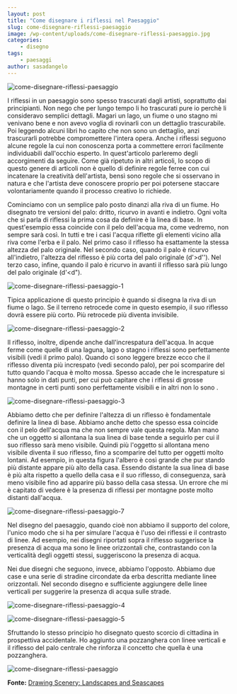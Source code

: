 ```yaml
---
layout: post
title: "Come disegnare i riflessi nel Paesaggio"
slug: come-disegnare-riflessi-paesaggio
image: /wp-content/uploads/come-disegnare-riflessi-paesaggio.jpg
categories:
    - disegno
tags:
    - paesaggi
author: sasadangelo
---
```


![come-disegnare-riflessi-paesaggio](https://www.disegnoepittura.it/wp-content/uploads/come-disegnare-riflessi-paesaggio.jpg "come-disegnare-riflessi-paesaggio")

I riflessi in un paesaggio sono spesso trascurati dagli artisti, soprattutto dai principianti. Non nego che per lungo tempo li ho trascurati pure io perchè li consideravo semplici dettagli. Magari un lago, un fiume o uno stagno mi venivano bene e non avevo voglia di rovinarli con un dettaglio trascurabile. Poi leggendo alcuni libri ho capito che non sono un dettaglio, anzi trascurarli potrebbe compromettere l'intera opera. Anche i riflessi seguono alcune regole la cui non conoscenza porta a commettere errori facilmente individuabili dall'occhio esperto. In quest'articolo parleremo degli accorgimenti da seguire. Come già ripetuto in altri articoli, lo scopo di questo genere di articoli non è quello di definire regole ferree con cui incatenare la creatività dell'artista, bensì sono regole che si osservano in natura e che l'artista deve conoscere proprio per poi potersene staccare volontariamente quando il processo creativo lo richiede.

Cominciamo con un semplice palo posto dinanzi alla riva di un fiume. Ho disegnato tre versioni del palo: dritto, ricurvo in avanti e indietro. Ogni volta che si parla di riflessi la prima cosa da definire è la linea di base. In quest'esempio essa coincide con il pelo dell'acqua ma, come vedremo, non sempre sarà così. In tutti e tre i casi l'acqua riflette gli elementi vicino alla riva come l'erba e il palo. Nel primo caso il riflesso ha esattamente la stessa altezza del palo originale. Nel secondo caso, quando il palo è ricurvo all'indietro, l'altezza del riflesso è più corta del palo originale (d'>d''). Nel terzo caso, infine, quando il palo è ricurvo in avanti il riflesso sarà più lungo del palo originale (d'<d").

![come-disegnare-riflessi-paesaggio-1](https://www.disegnoepittura.it/wp-content/uploads/come-disegnare-riflessi-paesaggio-1.jpg "come-disegnare-riflessi-paesaggio-1")

Tipica applicazione di questo principio è quando si disegna la riva di un fiume o lago. Se il terreno retrocede come in questo esempio, il suo riflesso dovrà essere più corto. Più retrocede più diventa invisibile.

![come-disegnare-riflessi-paesaggio-2](https://www.disegnoepittura.it/wp-content/uploads/come-disegnare-riflessi-paesaggio-2.jpg "come-disegnare-riflessi-paesaggio-2")

Il riflesso, inoltre, dipende anche dall'increspatura dell'acqua. In acque ferme come quelle di una laguna, lago o stagno i riflessi sono perfettamente visibili (vedi il primo palo). Quando ci sono leggere brezze ecco che il riflesso diventa più increspato (vedi secondo palo), per poi scomparire del tutto quando l'acqua è molto mossa. Spesso accade che le increspature si hanno solo in dati punti, per cui può capitare che i riflessi di grosse montagne in certi punti sono perfettamente visibili e in altri non lo sono .

![come-disegnare-riflessi-paesaggio-3](https://www.disegnoepittura.it/wp-content/uploads/come-disegnare-riflessi-paesaggio-3.jpg "come-disegnare-riflessi-paesaggio-3")

Abbiamo detto che per definire l'altezza di un riflesso è fondamentale definire la linea di base. Abbiamo anche detto che spesso essa coincide con il pelo dell'acqua ma che non sempre vale questa regola. Man mano che un oggetto si allontana la sua linea di base tende a seguirlo per cui il suo riflesso sarà meno visibile. Quindi più l'oggetto si allontana meno visibile diventa il suo riflesso, fino a scomparire del tutto per oggetti molto lontani. Ad esempio, in questa figura l'albero è così grande che pur stando più distante appare più alto della casa. Essendo distante la sua linea di base è più alta rispetto a quello della casa e il suo riflesso, di conseguenza, sarà meno visibile fino ad apparire più basso della casa stessa. Un errore che mi è capitato di vedere è la presenza di riflessi per montagne poste molto distanti dall'acqua.

![come-disegnare-riflessi-paesaggio-7](https://www.disegnoepittura.it/wp-content/uploads/come-disegnare-riflessi-paesaggio-7.jpg "come-disegnare-riflessi-paesaggio-7")

Nel disegno del paesaggio, quando cioè non abbiamo il supporto del colore, l'unico modo che si ha per simulare l'acqua è l'uso dei riflessi e il contrasto di linee. Ad esempio, nei disegni riportati sopra il riflesso suggerisce la presenza di acqua ma sono le linee orizzontali che, contrastando con la verticalità degli oggetti stessi, suggeriscono la presenza di acqua.

Nei due disegni che seguono, invece, abbiamo l'opposto. Abbiamo due case e una serie di stradine circondate da erba descritta mediante linee orizzontali. Nel secondo disegno e sufficiente aggiungere delle linee verticali per suggerire la presenza di acqua sulle strade.

![come-disegnare-riflessi-paesaggio-4](https://www.disegnoepittura.it/wp-content/uploads/come-disegnare-riflessi-paesaggio-4.jpg "come-disegnare-riflessi-paesaggio-4")

![come-disegnare-riflessi-paesaggio-5](https://www.disegnoepittura.it/wp-content/uploads/come-disegnare-riflessi-paesaggio-5.jpg "come-disegnare-riflessi-paesaggio-5")

Sfruttando lo stesso principio ho disegnato questo scorcio di cittadina in prospettiva accidentale. Ho aggiunto una pozzanghera con linee verticali e il riflesso del palo centrale che rinforza il concetto che quella è una pozzanghera.

![come-disegnare-riflessi-paesaggio](https://www.disegnoepittura.it/wp-content/uploads/come-disegnare-riflessi-paesaggio.jpg "come-disegnare-riflessi-paesaggio")

**Fonte:** [Drawing Scenery: Landscapes and Seascapes](https://www.amazon.com/Drawing-Scenery-Landscapes-Jack-Hamm/dp/0399508066)

